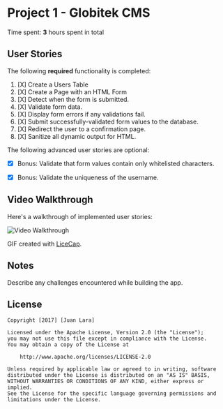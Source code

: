 # Project 1 - Globitek CMS

Time spent: **3** hours spent in total

## User Stories

The following **required** functionality is completed:

1. [X]  Create a Users Table
2. [X]  Create a Page with an HTML Form
3. [X]  Detect when the form is submitted.
4. [X]  Validate form data.
5. [X]  Display form errors if any validations fail.
6. [X]  Submit successfully-validated form values to the database.
7. [X]  Redirect the user to a confirmation page.
8. [X]  Sanitize all dynamic output for HTML.


The following advanced user stories are optional:

* [X]  Bonus: Validate that form values contain only whitelisted characters.

* [X]  Bonus: Validate the uniqueness of the username.

## Video Walkthrough

Here's a walkthrough of implemented user stories:

<img src='http://i.imgur.com/link/to/your/gif/file.gif' title='Video Walkthrough' width='' alt='Video Walkthrough' />

GIF created with [LiceCap](http://www.cockos.com/licecap/).

## Notes

Describe any challenges encountered while building the app.

## License

    Copyright [2017] [Juan Lara]

    Licensed under the Apache License, Version 2.0 (the "License");
    you may not use this file except in compliance with the License.
    You may obtain a copy of the License at

        http://www.apache.org/licenses/LICENSE-2.0

    Unless required by applicable law or agreed to in writing, software
    distributed under the License is distributed on an "AS IS" BASIS,
    WITHOUT WARRANTIES OR CONDITIONS OF ANY KIND, either express or implied.
    See the License for the specific language governing permissions and
    limitations under the License.

